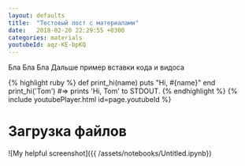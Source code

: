 ```yaml
---
layout: defaults
title:  "Тестовый пост с материалами"
date:   2018-02-20 22:29:55 +0300
categories: materials
youtubeId: aqz-KE-bpKQ
---
```

Бла Бла Бла
Дальше пример вставки кода и видоса

{% highlight ruby %}
def print_hi(name)
  puts "Hi, #{name}"
end
print_hi('Tom')
#=> prints 'Hi, Tom' to STDOUT.
{% endhighlight %}
{% include youtubePlayer.html id=page.youtubeId %}

 # Загрузка файлов
 ![My helpful screenshot]({{ /assets/notebooks/Untitled.ipynb})